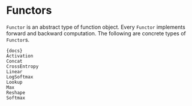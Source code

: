 # Functors

`Functor` is an abstract type of function object.
Every `Functor` implements forward and backward computation.
The following are concrete types of `Functor`s.

    {docs}
    Activation
    Concat
    CrossEntropy
    Linear
    LogSoftmax
    Lookup
    Max
    Reshape
    Softmax
